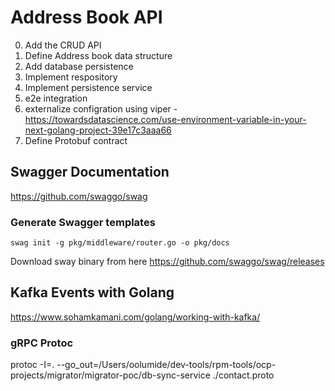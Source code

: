 # Address Book API

0. Add the CRUD API
1. Define Address book data structure
2. Add database persistence 
3. Implement respository
4. Implement persistence service
5. e2e integration
6. externalize configration using viper - https://towardsdatascience.com/use-environment-variable-in-your-next-golang-project-39e17c3aaa66 
7. Define Protobuf contract


## Swagger Documentation 
https://github.com/swaggo/swag

### Generate Swagger templates
`swag init -g pkg/middleware/router.go -o pkg/docs`

Download sway binary from here https://github.com/swaggo/swag/releases

## Kafka Events with Golang
https://www.sohamkamani.com/golang/working-with-kafka/



### gRPC Protoc
protoc -I=. --go_out=/Users/oolumide/dev-tools/rpm-tools/ocp-projects/migrator/migrator-poc/db-sync-service ./contact.proto


